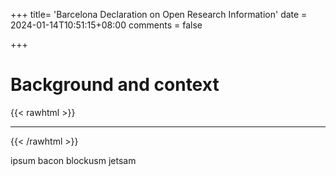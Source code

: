 +++
title= 'Barcelona Declaration on Open Research Information'
date = 2024-01-14T10:51:15+08:00
comments = false

+++

# Background and context
{{< rawhtml >}}
<hr class="small">
{{< /rawhtml >}}

ipsum bacon blockusm jetsam